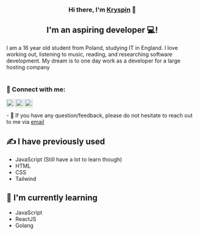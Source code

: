<h3 align="center">
Hi there, I'm <a href="https://kryspinjemiolo.co.uk" rel="noreferrer">Kryspin</a> 👋
</h3>

<h2 align="center">
I'm an aspiring developer 💻!
</h2> 

I am a 16 year old student from Poland, studying IT in England. I love working out, listening to music, reading, and researching software development. My dream is to one day work as a developer for a large hosting company
</br>
</br>
### 🤝 Connect with me:


<a href="https://www.instagram.com/kay.1_x/"><img align="left" src="https://user-images.githubusercontent.com/100538163/170320022-39761c22-bd91-4fca-92f3-e91a202cdcd2.svg" alt="Kay1 Instagram" width="21px"/></a>

<a href="https://www.snapchat.com/add/kay1.me?share_id=MTY1N0RDMDYtMDc1Mi00NUZDLUFFMkYtNUFFQ0FEMDIxMTAz&locale=en_GB"><img align="left" src="https://user-images.githubusercontent.com/100538163/170320019-7a9cae42-1070-46dc-873c-d3ebc80055cd.svg" alt="Kay1 Instagram" width="21px"/></a>

<a href="https://discord.com/users/971170661345144852"><img align="left" src="https://user-images.githubusercontent.com/100538163/170320015-57999f20-c144-40fa-af46-6b1011601424.svg" alt="Kay1 Instagram" width="21px"/></a>

</br>
</br>
- 💬 If you have any question/feedback, please do not hesitate to reach out to me via <a href="mailto: contact@kryspinjemiolo.co.uk">email</a>

## ✍ I have previously used
- JavaScript (Still have a lot to learn though)
- HTML
- CSS
- Tailwind


## 🌱 I'm currently learning

- JavaScript
- ReactJS
- Golang
